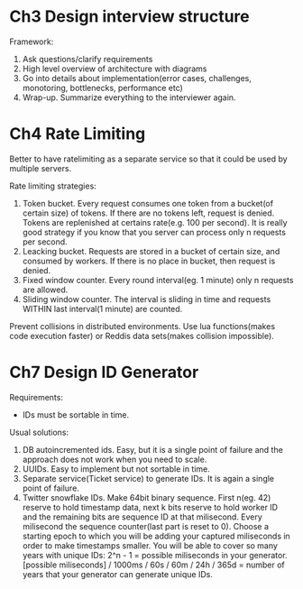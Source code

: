 # Ch3 Design interview structure

Framework:

1. Ask questions/clarify requirements
2. High level overview of architecture with diagrams
3. Go into details about implementation(error cases, challenges, monotoring, bottlenecks, performance etc)
4. Wrap-up. Summarize everything to the interviewer again.

# Ch4 Rate Limiting

Better to have ratelimiting as a separate service so that it could be used by multiple servers.

Rate limiting strategies:

1. Token bucket. Every request consumes one token from a bucket(of certain size) of tokens. If there are no tokens left,
   request is denied. Tokens are replenished at certains rate(e.g. 100 per second). It is really
   good strategy if you know that you server can process only n requests per second.
2. Leacking bucket. Requests are stored in a bucket of certain size, and consumed by workers. If there
   is no place in bucket, then request is denied.
3. Fixed window counter. Every round interval(eg. 1 minute) only n requests are allowed.
4. Sliding window counter. The interval is sliding in time and requests WITHIN last interval(1 minute) are counted.

Prevent collisions in distributed environments.
Use lua functions(makes code execution faster) or Reddis data sets(makes collision impossible).

# Ch7 Design ID Generator

Requirements:

- IDs must be sortable in time.

Usual solutions:

1. DB autoincremented ids. Easy, but it is a single point of failure and the approach does not work when you need to scale.
2. UUIDs. Easy to implement but not sortable in time.
3. Separate service(Ticket service) to generate IDs. It is again a single point of failure.
4. Twitter snowflake IDs. Make 64bit binary sequence. First n(eg. 42) reserve to hold timestamp data,
   next k bits reserve to hold worker ID and the remaining bits are sequence ID at that milisecond. Every milisecond the sequence counter(last part is reset to 0). Choose a starting epoch to which you will be adding your captured miliseconds in order to make timestamps smaller.
   You will be able to cover so many years with unique IDs:
   2^n - 1 = possible miliseconds in your generator.
   [possible miliseconds] / 1000ms / 60s / 60m / 24h / 365d = number of years that your generator can generate unique IDs.
